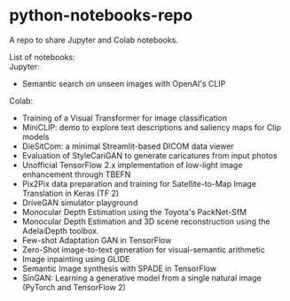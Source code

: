 # python-notebooks-repo
A repo to share Jupyter and Colab notebooks.  
  
List of notebooks:  
Jupyter:  
- Semantic search on unseen images with OpenAI's CLIP
  
Colab:  
- Training of a Visual Transformer for image classification  
- MiniCLIP: demo to explore text descriptions and saliency maps for Clip models  
- DieSitCom: a minimal Streamlit-based DICOM data viewer  
- Evaluation of StyleCariGAN to generate caricatures from input photos  
- Unofficial TensorFlow 2.x implementation of low-light image enhancement through TBEFN  
- Pix2Pix data preparation and training for Satellite-to-Map Image Translation in Keras (TF 2)  
- DriveGAN simulator playground  
- Monocular Depth Estimation using the Toyota's PackNet-SfM  
- Monocular Depth Estimation and 3D scene reconstruction using the AdelaiDepth toolbox.  
- Few-shot Adaptation GAN in TensorFlow  
- Zero-Shot image-to-text generation for visual-semantic arithmetic  
- Image inpainting using GLIDE  
- Semantic Image synthesis with SPADE in TensorFlow  
- SinGAN: Learning a generative model from a single natural image (PyTorch and TensorFlow 2)
